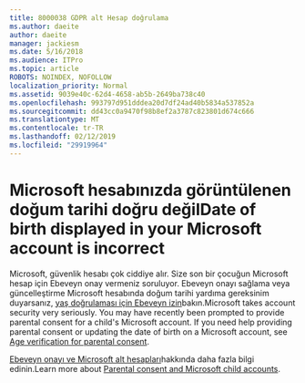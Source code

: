 ```yaml
---
title: 8000038 GDPR alt Hesap doğrulama
ms.author: daeite
author: daeite
manager: jackiesm
ms.date: 5/16/2018
ms.audience: ITPro
ms.topic: article
ROBOTS: NOINDEX, NOFOLLOW
localization_priority: Normal
ms.assetid: 9039e40c-62d4-4658-ab5b-2649ba738c40
ms.openlocfilehash: 993797d951dddea20d7df24ad40b5834a537852a
ms.sourcegitcommit: dd43cc0a9470f98b8ef2a3787c823801d674c666
ms.translationtype: MT
ms.contentlocale: tr-TR
ms.lasthandoff: 02/12/2019
ms.locfileid: "29919964"
---
```

# <a name="date-of-birth-displayed-in-your-microsoft-account-is-incorrect"></a><span data-ttu-id="f5f40-102">Microsoft hesabınızda görüntülenen doğum tarihi doğru değil</span><span class="sxs-lookup"><span data-stu-id="f5f40-102">Date of birth displayed in your Microsoft account is incorrect</span></span>

<span data-ttu-id="f5f40-p101">Microsoft, güvenlik hesabı çok ciddiye alır. Size son bir çocuğun Microsoft hesap için Ebeveyn onay vermeniz soruluyor. Ebeveyn onayı sağlama veya güncelleştirme Microsoft hesabında doğum tarihi yardıma gereksinim duyarsanız, [yaş doğrulaması için Ebeveyn izin](https://go.microsoft.com/fwlink/p/?linkid=874364)bakın.</span><span class="sxs-lookup"><span data-stu-id="f5f40-p101">Microsoft takes account security very seriously. You may have recently been prompted to provide parental consent for a child's Microsoft account. If you need help providing parental consent or updating the date of birth on a Microsoft account, see [Age verification for parental consent](https://go.microsoft.com/fwlink/p/?linkid=874364).</span></span>
  
<span data-ttu-id="f5f40-106">[Ebeveyn onayı ve Microsoft alt hesapları](https://go.microsoft.com/fwlink/p/?linkid=874365)hakkında daha fazla bilgi edinin.</span><span class="sxs-lookup"><span data-stu-id="f5f40-106">Learn more about [Parental consent and Microsoft child accounts](https://go.microsoft.com/fwlink/p/?linkid=874365).</span></span>
  

